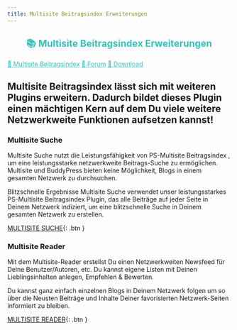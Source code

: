 ```yaml
---
title: Multisite Beitragsindex Erweiterungen
---
```


<link rel="stylesheet" href="assets/style.css">

<h2 align="center" style="color:#38c2bb;">📚 Multisite Beitragsindex Erweiterungen</h2>

<div class="menu">
  <a href="index.html" style="color:#38c2bb;">📖 Multisite Beitragsindex</a> 
  <a href="https://github.com/cp-psource/ps-postindexer/discussions" style="color:#38c2bb;">💬 Forum</a> 
  <a href="https://github.com/cp-psource/ps-postindexer/releases" style="color:#38c2bb;">📝 Download</a>
</div>

## Multisite Beitragsindex lässt sich mit weiteren Plugins erweitern. Dadurch bildet dieses Plugin einen mächtigen Kern auf dem Du viele weitere Netzwerkweite Funktionen aufsetzen kannst!

### Multisite Suche

Multisite Suche nutzt die Leistungsfähigkeit von PS-Multisite Beitragsindex , um eine leistungsstarke netzwerkweite Beitrags-Suche zu ermöglichen.
Multisite und BuddyPress bieten keine Möglichkeit, Blogs in einem gesamten Netzwerk zu durchsuchen.

Blitzschnelle Ergebnisse
Multisite Suche verwendet unser leistungsstarkes PS-Multisite Beitragsindex Plugin, das alle Beiträge auf jeder Seite in Deinem Netzwerk indiziert, 
um eine blitzschnelle Suche in Deinem gesamten Netzwerk zu erstellen.

[MULTISITE SUCHE](https://cp-psource.github.io/global-site-search/){: .btn }

### Multisite Reader

Mit dem Multisite-Reader erstellst Du einen Netzwerkweiten Newsfeed für Deine Benutzer/Autoren, etc. Du kannst eigene Listen mit Deinen Lieblingsinhalten anlegen, Empfehlen & Bewerten.

Du kannst ganz einfach einzelnen Blogs in Deinem Netzwerk folgen um so über die Neusten Beiträge und Inhalte Deiner favorisierten Netzwerk-Seiten informiert zu bleiben.

[MULTISITE READER](https://cp-psource.github.io/msreader/){: .btn }

